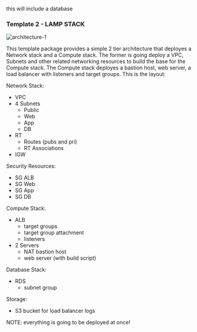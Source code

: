 this will include a database

### Template 2 - LAMP STACK

![architecture-1](https://s3.amazonaws.com/personal-website-assets/Projects/infra-as-code-template-2-lamp.png)

This template package provides a simple 2 tier architecture that deployes a Network stack and a Compute stack. The former is going deploy a VPC, Subnets and other related networking resources to build the base for the Compute stack. The Compute stack deployes a bastion host, web server, a load balancer with listeners and target groups. This is the layout:

Network Stack:
- VPC
- 4 Subnets
  - Public
  - Web
  - App
  - DB
- RT
  - Routes (pubs and pri)
  - RT Associations
- IGW

Security Resources:
- SG ALB
- SG Web
- SG App
- SG DB

Compute Stack:
- ALB
  - target groups
  - target group attachment
  - listeners
- 2 Servers
  - NAT bastion host
  - web server (with build script)

Database Stack:
- RDS
  - subnet group

Storage:
- S3 bucket for load balancer logs

NOTE: everything is going to be deployed at once!